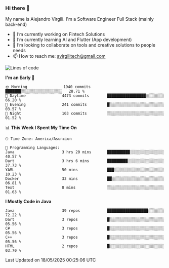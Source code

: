 ### Hi there 👋

My name is Alejandro Virgili. I'm a Software Engineer Full Stack (mainly back-end)


- 🔭 I’m currently working on Fintech Solutions
- 🌱 I’m currently learning AI and Flutter (App development)
- 👯 I’m looking to collaborate on tools and creative solutions to people needs
- 📫 How to reach me: avirgilitech@gmail.com
  
<!--START_SECTION:waka-->
![Lines of code](https://img.shields.io/badge/From%20Hello%20World%20I%27ve%20Written-778.0%20thousand%20lines%20of%20code-blue)

**I'm an Early 🐤** 

```text
🌞 Morning                1940 commits        ███████░░░░░░░░░░░░░░░░░░   28.71 % 
🌆 Daytime                4473 commits        █████████████████░░░░░░░░   66.20 % 
🌃 Evening                241 commits         █░░░░░░░░░░░░░░░░░░░░░░░░   03.57 % 
🌙 Night                  103 commits         ░░░░░░░░░░░░░░░░░░░░░░░░░   01.52 % 
```


📊 **This Week I Spent My Time On** 

```text
🕑︎ Time Zone: America/Asuncion

💬 Programming Languages: 
Java                     3 hrs 20 mins       ██████████░░░░░░░░░░░░░░░   40.57 % 
Dart                     3 hrs 6 mins        █████████░░░░░░░░░░░░░░░░   37.73 % 
YAML                     50 mins             ███░░░░░░░░░░░░░░░░░░░░░░   10.23 % 
Docker                   33 mins             ██░░░░░░░░░░░░░░░░░░░░░░░   06.81 % 
Text                     8 mins              ░░░░░░░░░░░░░░░░░░░░░░░░░   01.63 % 
```

**I Mostly Code in Java** 

```text
Java                     39 repos            ██████████████████░░░░░░░   72.22 % 
Dart                     3 repos             █░░░░░░░░░░░░░░░░░░░░░░░░   05.56 % 
C#                       3 repos             █░░░░░░░░░░░░░░░░░░░░░░░░   05.56 % 
C++                      3 repos             █░░░░░░░░░░░░░░░░░░░░░░░░   05.56 % 
HTML                     2 repos             █░░░░░░░░░░░░░░░░░░░░░░░░   03.70 % 
```




 Last Updated on 18/05/2025 00:25:06 UTC
<!--END_SECTION:waka-->
